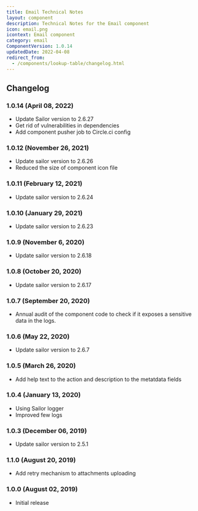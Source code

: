 ```yaml
---
title: Email Technical Notes
layout: component
description: Technical Notes for the Email component
icon: email.png
icontext: Email component
category: email
ComponentVersion: 1.0.14
updatedDate: 2022-04-08
redirect_from:
  - /components/lookup-table/changelog.html
---
```


## Changelog

### 1.0.14 (April 08, 2022)

* Update Sailor version to 2.6.27
* Get rid of vulnerabilities in dependencies
* Add component pusher job to Circle.ci config

### 1.0.12 (November 26, 2021)

* Update sailor version to 2.6.26
* Reduced the size of component icon file

### 1.0.11 (February 12, 2021)

* Update sailor version to 2.6.24

### 1.0.10 (January 29, 2021)

* Update sailor version to 2.6.23

### 1.0.9 (November 6, 2020)

* Update sailor version to 2.6.18

### 1.0.8 (October 20, 2020)

* Update sailor version to 2.6.17

### 1.0.7 (September 20, 2020)

* Annual audit of the component code to check if it exposes a sensitive data in the logs.

### 1.0.6 (May 22, 2020)

* Update sailor version to 2.6.7

### 1.0.5 (March 26, 2020)

* Add help text to the action and description to the metatdata fields

### 1.0.4 (January 13, 2020)

* Using Sailor logger
* Improved few logs

### 1.0.3 (December 06, 2019)

* Update sailor version to 2.5.1

### 1.1.0 (August 20, 2019)

* Add retry mechanism to attachments uploading

### 1.0.0 (August 02, 2019)

* Initial release

